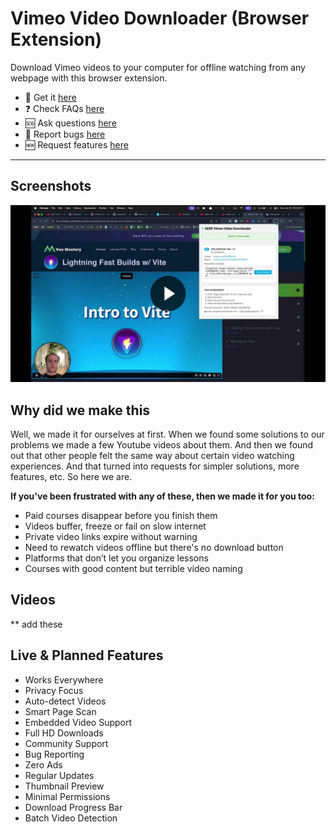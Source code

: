 # Vimeo Video Downloader (Browser Extension)

Download Vimeo videos to your computer for offline watching from any webpage with this browser extension.

- 🎁 Get it [here](https://serp.ly/stuff/vimeo-video-downloader)
- ❓ Check FAQs [here](https://github.com/orgs/serpapps/discussions/categories/faq)
- 🆘 Ask questions [here](https://serp.ly/@serp/community)
- 🐛 Report bugs [here](https://github.com/serpapps/vimeo-video-downloader/issues)
- 🆕 Request features [here](https://github.com/serpapps/vimeo-video-downloader/issues)

---


## Screenshots

<img src="https://raw.githubusercontent.com/devinschumacher/uploads/refs/heads/main/images/download-vimeo-videos-private-or-public-with-browser-extension.jpg" alt="vimeo video downloader 1" width="800" />

## Why did we make this

Well, we made it for ourselves at first.
When we found some solutions to our problems we made a few Youtube videos about them.
And then we found out that other people felt the same way about certain video watching experiences.
And that turned into requests for simpler solutions, more features, etc. So here we are.

**If you've been frustrated with any of these, then we made it for you too:**

- Paid courses disappear before you finish them
- Videos buffer, freeze or fail on slow internet
- Private video links expire without warning
- Need to rewatch videos offline but there's no download button
- Platforms that don’t let you organize lessons
- Courses with good content but terrible video naming


## Videos

** add these




## Live & Planned Features

- Works Everywhere
- Privacy Focus
- Auto-detect Videos
- Smart Page Scan
- Embedded Video Support
- Full HD Downloads
- Community Support
- Bug Reporting
- Zero Ads
- Regular Updates
- Thumbnail Preview
- Minimal Permissions
- Download Progress Bar
- Batch Video Detection
